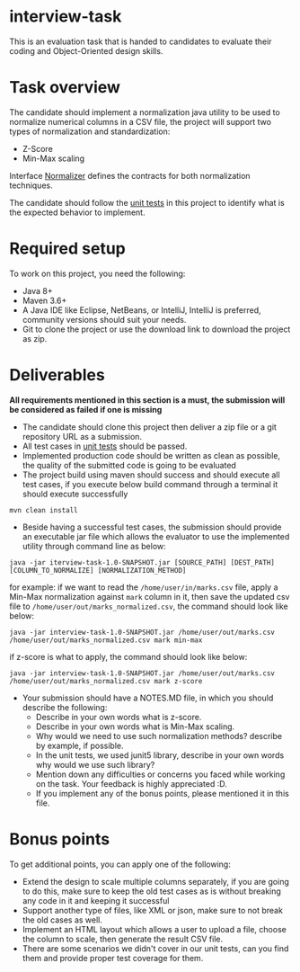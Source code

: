 # interview-task
This is an evaluation task that is handed to candidates to evaluate their coding and Object-Oriented 
design skills. 

# Task overview
The candidate should implement a normalization java utility to be used to normalize
numerical columns in a CSV file, the project will support two types of normalization and standardization:
* Z-Score
* Min-Max scaling

Interface [Normalizer](src/main/java/com/progressoft/tools/Normalizer.java) defines the contracts 
for both normalization techniques.

The candidate should follow the [unit tests](src/test/java/com/progressoft/tools/NormalizerTest.java)
in this project to identify what is the expected behavior to implement.

# Required setup
To work on this project, you need the following:
* Java 8+
* Maven 3.6+
* A Java IDE like Eclipse, NetBeans, or IntelliJ, IntelliJ is preferred, community versions should
suit your needs.
* Git to clone the project or use the download link to download the project as zip.

# Deliverables
**All requirements mentioned in this section is a must, the submission will be considered as failed
if one is missing**
* The candidate should clone this project then deliver a zip file or a git repository URL as a submission.
* All test cases in [unit tests](src/test/java/com/progressoft/tools/NormalizerTest.java) should be passed.
* Implemented production code should be written as clean as possible, the quality of the submitted code
 is going to be evaluated
* The project build using maven should success and should execute all test cases, if you execute below
build command through a terminal it should execute successfully
```shell script
mvn clean install
``` 
* Beside having a successful test cases, the submission should provide an executable jar file which
allows the evaluator to use the implemented utility through command line as below:
```shell script
java -jar iterview-task-1.0-SNAPSHOT.jar [SOURCE_PATH] [DEST_PATH] [COLUMN_TO_NORMALIZE] [NORMALIZATION_METHOD]
```
for example: if we want to read the ```/home/user/in/marks.csv``` file, apply a Min-Max normalization against
 ```mark``` column in it, then save the updated csv file to ```/home/user/out/marks_normalized.csv```, 
 the command should look like below:
```shell script
java -jar interview-task-1.0-SNAPSHOT.jar /home/user/out/marks.csv /home/user/out/marks_normalized.csv mark min-max
``` 
if z-score is what to apply, the command should look like below:
```shell script
java -jar interview-task-1.0-SNAPSHOT.jar /home/user/out/marks.csv /home/user/out/marks_normalized.csv mark z-score
``` 
* Your submission should have a NOTES.MD file, in which you should describe the following:
    * Describe in your own words what is z-score.
    * Describe in your own words what is Min-Max scaling.
    * Why would we need to use such normalization methods? describe by example, if possible.
    * In the unit tests, we used junit5 library, describe in your own words why would we use such library?
    * Mention down any difficulties or concerns you faced while working on the task. Your feedback is highly appreciated :D.
    * If you implement any of the bonus points, please mentioned it in this file.

# Bonus points
To get additional points, you can apply one of the following:
* Extend the design to scale multiple columns separately, if you are going to do this, make sure
to keep the old test cases as is without breaking any code in it and keeping it successful
* Support another type of files, like XML or json, make sure to not break the old cases as well.
* Implement an HTML layout which allows a user to upload a file, choose the column to scale, 
then generate the result CSV file.
* There are some scenarios we didn't cover in our unit tests, can you find them and provide proper
test coverage for them.